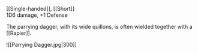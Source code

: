 [[Single-handed]], [[Short]]<br>1D6 damage, +1 Defense

The parrying dagger, with its wide quillons, is often wielded together with a [[Rapier]].

![[Parrying Dagger.jpg|300]]